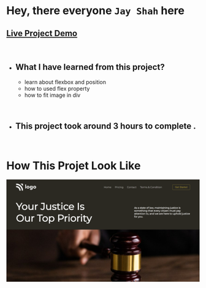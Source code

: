 # Hey, there everyone `Jay Shah` here

## [Live Project Demo](https://law-home-page-lemon.vercel.app/)

<br>

- ## What I have learned from this project?
    - learn about flexbox and position
    - how to used flex property
    - how to fit image in div

<br>

- ## This project took around 3 hours to complete .
<br>

# How This Projet Look Like
![Cloud](./assets/project-3.png)